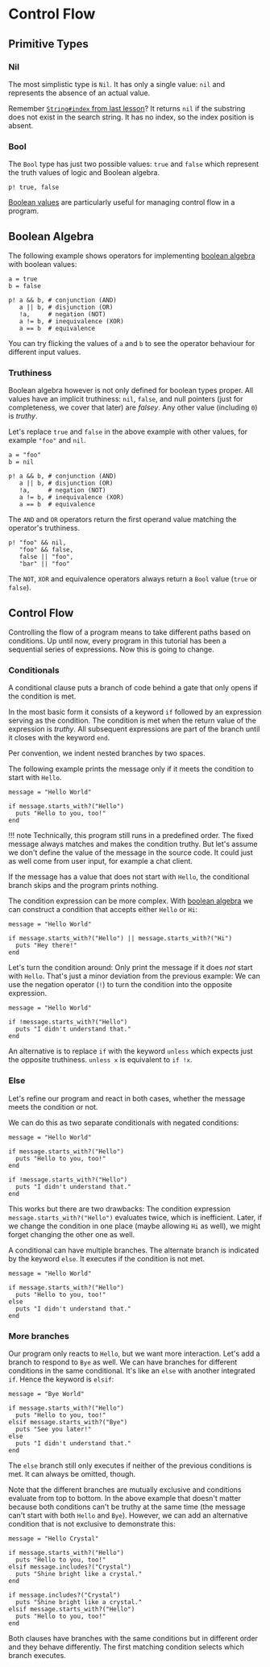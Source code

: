 # Control Flow

## Primitive Types

### Nil

The most simplistic type is `Nil`. It has only a single value: `nil` and represents
the absence of an actual value.

Remember [`String#index` from last lesson](./04_strings.md#indexing-substrings)?
It returns `nil` if the substring does not exist in the search string. It has no index,
so the index position is absent.

### Bool

The `Bool` type has just two possible values: `true` and `false` which represent the
truth values of logic and Boolean algebra.

```{.crystal, .crystal-play}
p! true, false
```

[Boolean values](https://en.wikipedia.org/wiki/Boolean_data_type) are particularly useful for
managing control flow in a program.

## Boolean Algebra

The following example shows operators for implementing [boolean algebra](https://en.wikipedia.org/wiki/Boolean_algebra) with
boolean values:

```{.crystal, .crystal-play}
a = true
b = false

p! a && b, # conjunction (AND)
   a || b, # disjunction (OR)
   !a,     # negation (NOT)
   a != b, # inequivalence (XOR)
   a == b  # equivalence
```

You can try flicking the values of `a` and `b` to see the operator behaviour for different input values.

### Truthiness

Boolean algebra however is not only defined for boolean types proper. All values have an implicit truthiness: `nil`, `false`,
and null pointers (just for completeness, we cover that later) are *falsey*. Any other value (including `0`) is *truthy*.

Let's replace `true` and `false` in the above example with other values, for example `"foo"` and `nil`.

```{.crystal, .crystal-play}
a = "foo"
b = nil

p! a && b, # conjunction (AND)
   a || b, # disjunction (OR)
   !a,     # negation (NOT)
   a != b, # inequivalence (XOR)
   a == b  # equivalence
```

The `AND` and `OR` operators return the first operand value matching the operator's truthiness.

```{.crystal, .crystal-play}
p! "foo" && nil,
   "foo" && false,
   false || "foo",
   "bar" || "foo"
```

The `NOT`, `XOR` and equivalence operators always return a `Bool` value (`true` or `false`).

## Control Flow

Controlling the flow of a program means to take different paths based on conditions.
Up until now, every program in this tutorial has been a sequential series of expressions.
Now this is going to change.

### Conditionals

A conditional clause puts a branch of code behind a gate that only opens if the condition is met.

In the most basic form it consists of a keyword `if` followed by an expression serving as the condition.
The condition is met when the return value of the expression is *truthy*.
All subsequent expressions are part of the branch until it closes with the keyword `end`.

Per convention, we indent nested branches by two spaces.

The following example prints the message only if it meets the condition to start with `Hello`.

```{.crystal .crystal-play}
message = "Hello World"

if message.starts_with?("Hello")
  puts "Hello to you, too!"
end
```

!!! note
    Technically, this program still runs in a predefined order. The fixed message always matches and makes the condition truthy.
    But let's assume we don't define the value of the message in the source code. It could just as well come from user input,
    for example a chat client.

If the message has a value that does not start with `Hello`, the conditional branch skips and the program prints nothing.

The condition expression can be more complex. With [boolean algebra](#boolean-algebra) we can construct a condition that accepts either `Hello`
or `Hi`:

```{.crystal .crystal-play}
message = "Hello World"

if message.starts_with?("Hello") || message.starts_with?("Hi")
  puts "Hey there!"
end
```

Let's turn the condition around: Only print the message if it does *not*  start with `Hello`.
That's just a minor deviation from the previous example: We can use the negation operator (`!`) to turn the condition
into the opposite expression.

```{.crystal .crystal-play}
message = "Hello World"

if !message.starts_with?("Hello")
  puts "I didn't understand that."
end
```

An alternative is to replace `if` with the keyword `unless` which expects just the opposite truthiness. `unless x` is equivalent to `if !x`.

### Else

Let's refine our program and react in both cases, whether the message meets the condition or not.

We can do this as two separate conditionals with negated conditions:

```{.crystal .crystal-play}
message = "Hello World"

if message.starts_with?("Hello")
  puts "Hello to you, too!"
end

if !message.starts_with?("Hello")
  puts "I didn't understand that."
end
```

This works but there are two drawbacks: The condition expression `message.starts_with?("Hello")` evaluates twice, which is inefficient.
Later, if we change the condition in one place (maybe allowing `Hi` as well), we might forget changing the other one as well.

A conditional can have multiple branches. The alternate branch is indicated by the keyword `else`. It executes if the condition is not met.

```{.crystal .crystal-play}
message = "Hello World"

if message.starts_with?("Hello")
  puts "Hello to you, too!"
else
  puts "I didn't understand that."
end
```

### More branches

Our program only reacts to `Hello`, but we want more interaction. Let's add a branch to respond to `Bye` as well.
We can have branches for different conditions in the same conditional. It's like an `else` with another
integrated `if`. Hence the keyword is `elsif`:

```{.crystal .crystal-play}
message = "Bye World"

if message.starts_with?("Hello")
  puts "Hello to you, too!"
elsif message.starts_with?("Bye")
  puts "See you later!"
else
  puts "I didn't understand that."
end
```

The `else` branch still only executes if neither of the previous conditions is met. It can always be omitted, though.

Note that the different branches are mutually exclusive and conditions evaluate from top to bottom.
In the above example that doesn't matter because both conditions can't be truthy at the same time (the message can't start with both `Hello` and `Bye`).
However, we can add an alternative condition that is not exclusive to demonstrate this:

```{.crystal .crystal-play}
message = "Hello Crystal"

if message.starts_with?("Hello")
  puts "Hello to you, too!"
elsif message.includes?("Crystal")
  puts "Shine bright like a crystal."
end

if message.includes?("Crystal")
  puts "Shine bright like a crystal."
elsif message.starts_with?("Hello")
  puts "Hello to you, too!"
end
```

Both clauses have branches with the same conditions but in different order and they behave differently.
The first matching condition selects which branch executes.
